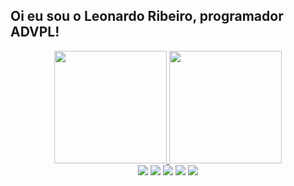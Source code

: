 ## Oi eu sou o Leonardo Ribeiro, programador ADVPL!
<div align="center">
  <a href="https://gitlab.com/leoleiitee">
  <img height="180em" src="https://github-readme-stats.vercel.app/api?username=leoleiitee&show_icons=true&theme=dracula&include_all_commits=true&count_private=true"/>
  <img height="180em" src="https://github-readme-stats.vercel.app/api/top-langs/?username=leoleiitee&layout=compact&langs_count=7&theme=dracula"/>
</div>
   
<div align="center"> 
  <a href="https://www.instagram.com/leoleiitee/" target="_blank"><img src="https://img.shields.io/badge/-Instagram-%230077B5?style=for-the-badge&logo=instagram&logoColor=white" target="_blank"></a>
  <a href = "mailto:leo.rleite@outlook.com"><img src="https://img.shields.io/badge/-Outlook-%230077B5?style=for-the-badge&logo=Microsoft%20Outlook&logoColor=white" target="_blank"></a>
  <a href="https://www.linkedin.com/in/leonardo-barboza-ribeiro-leite-b9bab120a/" target="_blank"><img src="https://img.shields.io/badge/-LinkedIn-%230077B5?style=for-the-badge&logo=linkedin&logoColor=white" target="_blank"></a> 
  <a href="https://www.facebook.com/LeonardoRibeiiroo/" target="_blank"><img src="https://img.shields.io/badge/-FAcebook-%230077B5?style=for-the-badge&logo=facebook&logoColor=white" target="_blank"></a> 
  <a href="https://gitlab.com/leoleiitee" target="_blank"><img src="https://img.shields.io/badge/-GITLAB-%230077B5?style=for-the-badge&logo=GITLAB&logoColor=white" target="_blank"></a> 
</div>
